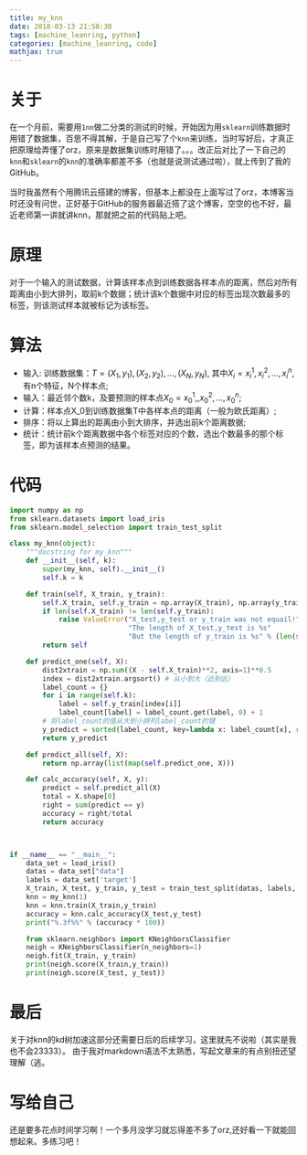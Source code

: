 ```yaml
---
title: my_knn
date: 2018-03-13 21:58:30
tags: [machine_leanring, python]
categories: [machine_leanring, code]
mathjax: true
---
```


# 关于
在一个月前，需要用`1nn`做二分类的测试的时候，开始因为用`sklearn`训练数据时用错了数据集，百思不得其解，于是自己写了个`knn`来训练，当时写好后，才真正把原理给弄懂了orz，原来是数据集训练时用错了。。。改正后对比了一下自己的`knn`和`sklearn`的`knn`的准确率都差不多（也就是说测试通过啦），就上传到了我的GitHub。

当时我虽然有个用腾讯云搭建的博客，但基本上都没在上面写过了orz，本博客当时还没有问世，正好基于GitHub的服务器最近搭了这个博客，空空的也不好，最近老师第一讲就讲knn，那就把之前的代码贴上吧。




# 原理
对于一个输入的测试数据，计算该样本点到训练数据各样本点的距离，然后对所有距离由小到大排列，取前k个数据；统计该k个数据中对应的标签出现次数最多的标签，则该测试样本就被标记为该标签。

# 算法
* 输入: 训练数据集：$T={(X_1,y_1),(X_2,y_2),...,(X_N,y_N)}$, 其中$X_i={x_i^1,x_i^2,...,x_i^n}$,有n个特征，N个样本点;
* 输入：最近邻个数k，及要预测的样本点$X_0={x_0^1,,x_0^2,...,x_0^n}$;
* 计算：样本点X_0到训练数据集T中各样本点的距离（一般为欧氏距离）;
* 排序：将以上算出的距离由小到大排序，并选出前k个距离数据;
* 统计：统计前k个距离数据中各个标签对应的个数，选出个数最多的那个标签，即为该样本点预测的结果。



# 代码
``` python
import numpy as np
from sklearn.datasets import load_iris
from sklearn.model_selection import train_test_split

class my_knn(object):
    """docstring for my_knn"""
    def __init__(self, k):
        super(my_knn, self).__init__()
        self.k = k

    def train(self, X_train, y_train):
        self.X_train, self.y_train = np.array(X_train), np.array(y_train)
        if len(self.X_train) != len(self.y_train):
            raise ValueError("X_test,y_test or y_train was not equail!"
                             "The length of X_test,y_test is %s"
                             "But the length of y_train is %s" % (len(self.X_train), len(self.y_train)))
        return self

    def predict_one(self, X):
        dist2xtrain = np.sum((X - self.X_train)**2, axis=1)**0.5
        index = dist2xtrain.argsort() # 从小到大（近到远）
        label_count = {}
        for i in range(self.k):
            label = self.y_train[index[i]]
            label_count[label] = label_count.get(label, 0) + 1
        # 将label_count的值从大到小排列label_count的键
        y_predict = sorted(label_count, key=lambda x: label_count[x], reverse=True)[0]
        return y_predict

    def predict_all(self, X):
        return np.array(list(map(self.predict_one, X)))

    def calc_accuracy(self, X, y):
        predict = self.predict_all(X)
        total = X.shape[0]
        right = sum(predict == y)
        accuracy = right/total
        return accuracy



if __name__ == "__main__":
    data_set = load_iris()
    datas = data_set["data"]
    labels = data_set['target']
    X_train, X_test, y_train, y_test = train_test_split(datas, labels, test_size=0.4, random_state=0)
    knn = my_knn(1)
    knn = knn.train(X_train,y_train)
    accuracy = knn.calc_accuracy(X_test,y_test)
    print("%.3f%%" % (accuracy * 100))

    from sklearn.neighbors import KNeighborsClassifier
    neigh = KNeighborsClassifier(n_neighbors=1)
    neigh.fit(X_train, y_train)
    print(neigh.score(X_train,y_train))
    print(neigh.score(X_test, y_test))

```

# 最后
关于对knn的kd树加速这部分还需要日后的后续学习，这里就先不说啦（其实是我也不会23333）。
由于我对markdown语法不太熟悉，写起文章来的有点别扭还望理解（逃。

# 写给自己
  还是要多花点时间学习啊！一个多月没学习就忘得差不多了orz,还好看一下就能回想起来。多练习吧！
